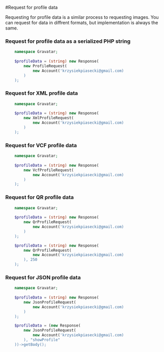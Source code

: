 #Request for profile data

Requesting for profile data is a similar process to requesting images. You can request for data in diffrent formats, but implementation is always the same.

### Request for profile data as a serialized PHP string

```php
    namespace Gravatar;
    
    $profileData = (string) new Response(
        new ProfileRequest(
            new Account('krzysiekpiasecki@gmail.com)
        )
    );
```


### Request for XML profile data
```php
    namespace Gravatar;
    
    $profileData = (string) new Response(
        new XmlProfileRequest(
            new Account('krzysiekpiasecki@gmail.com)
        )
    );
```

### Request for VCF profile data
```php
    namespace Gravatar;
    
    $profileData = (string) new Response(
        new VcfProfileRequest(
            new Account('krzysiekpiasecki@gmail.com)
        )
    );
```

### Request for QR profile data
```php
    namespace Gravatar;
    
    $profileData = (string) new Response(
        new QrProfileRequest(
            new Account('krzysiekpiasecki@gmail.com)
        )
    );
```

```php
    $profileData = (string) new Response(
        new QrProfileRequest(
            new Account('krzysiekpiasecki@gmail.com)
        ), 250
    );
```

### Request for JSON profile data

```php
    namespace Gravatar;
    
    $profileData = (string) new Response(
        new JsonProfileRequest(
            new Account('krzysiekpiasecki@gmail.com)
        )
    );
```

```php
    $profileData = (new Response(
        new JsonProfileRequest(
            new Account('krzysiekpiasecki@gmail.com)
        ), "showProfile"
    ))->getBody();
```
